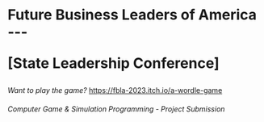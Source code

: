 <h1>Future Business Leaders of America ---
  
 [State Leadership Conference] </h1>


*Want to play the game?* https://fbla-2023.itch.io/a-wordle-game

###### Computer Game & Simulation Programming - Project Submission
